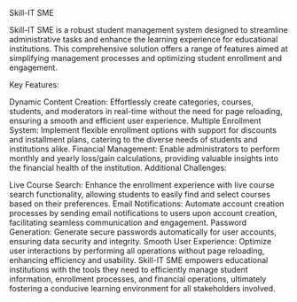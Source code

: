 Skill-IT SME

Skill-IT SME is a robust student management system designed to streamline administrative tasks and enhance the learning experience for educational institutions. This comprehensive solution offers a range of features aimed at simplifying management processes and optimizing student enrollment and engagement.

Key Features:

Dynamic Content Creation: Effortlessly create categories, courses, students, and moderators in real-time without the need for page reloading, ensuring a smooth and efficient user experience.
Multiple Enrollment System: Implement flexible enrollment options with support for discounts and installment plans, catering to the diverse needs of students and institutions alike.
Financial Management: Enable administrators to perform monthly and yearly loss/gain calculations, providing valuable insights into the financial health of the institution.
Additional Challenges:

Live Course Search: Enhance the enrollment experience with live course search functionality, allowing students to easily find and select courses based on their preferences.
Email Notifications: Automate account creation processes by sending email notifications to users upon account creation, facilitating seamless communication and engagement.
Password Generation: Generate secure passwords automatically for user accounts, ensuring data security and integrity.
Smooth User Experience: Optimize user interactions by performing all operations without page reloading, enhancing efficiency and usability.
Skill-IT SME empowers educational institutions with the tools they need to efficiently manage student information, enrollment processes, and financial operations, ultimately fostering a conducive learning environment for all stakeholders involved.

